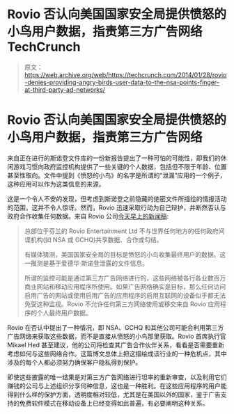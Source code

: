 # Rovio 否认向美国国家安全局提供愤怒的小鸟用户数据，指责第三方广告网络 TechCrunch

> 原文：<https://web.archive.org/web/https://techcrunch.com/2014/01/28/rovio-denies-providing-angry-birds-user-data-to-the-nsa-points-finger-at-third-party-ad-networks/>

# Rovio 否认向美国国家安全局提供愤怒的小鸟用户数据，指责第三方广告网络

来自正在进行的斯诺登文件库的一份新报告提出了一种可怕的可能性，即我们的休闲游戏习惯向政府监控机构提供了一些关键的个人数据，包括但不限于年龄、位置甚至性取向。文件中提到《愤怒的小鸟》的名字是所谓的“泄漏”应用的一个例子，这种应用可以作为这类信息的来源。

这是一个令人不安的发现，但考虑到斯诺登之前隐藏的绝密文件所描绘的情报活动的范围，这并不令人惊讶。然而，Rovio 迅速采取行动为自己辩护，并断然否认与政府合作收集任何数据。来自 Rovio 公司[今天早上的新闻稿](https://web.archive.org/web/20220930170919/http://www.rovio.com/en/news/press-releases/450/rovio-does-not-provide-end-user-data-to-government-surveillance-agencies/):

> 总部位于芬兰的 Rovio Entertainment Ltd 不与世界任何地方的任何政府间谍机构(如 NSA 或 GCHQ)共享数据、合作或勾结。
> 
> 有媒体猜测，美国国家安全局的目标是愤怒的小鸟收集最终用户的数据。这一推测是基于爱德华·斯诺登泄露的文件信息。
> 
> 所谓的监控可能是通过第三方广告网络进行的，这些网络被各行各业数百万商业网站和移动应用程序所使用。如果广告网络确实是目标，那么任何访问启用广告的网站或使用启用广告的应用程序的启用互联网的设备似乎都无法免受这种监视。Rovio 不允许任何第三方网络使用或移交来自 Rovio 应用程序的个人最终用户数据。

Rovio 在否认中提出了一种情况，即 NSA、GCHQ 和其他公司可能会利用第三方广告网络来获取这些数据，而不是直接从愤怒的小鸟那里获取。Rovio 首席执行官 Mikael Hed 甚至建议，他的公司将检查其广告合作伙伴关系，看看是否需要重新考虑如何与这些网络合作。这篇博文总体上把这描绘成该行业的一种危机点，其中涉及的每个人都必须努力确保客户隐私得到保护。

即使这些披露的唯一结果是对第三方广告网络进行坦率的重新审查，以及利用它们赚钱的公司与上述组织分享何种信息，这也是一种胜利。在这些应用程序的用户能得到什么样的保护方面，透明度相对较低，尤其是在美国以外的国家，鉴于广告支持的免费软件模式在移动设备上已经变得如此普遍，有必要阐明这种关系。